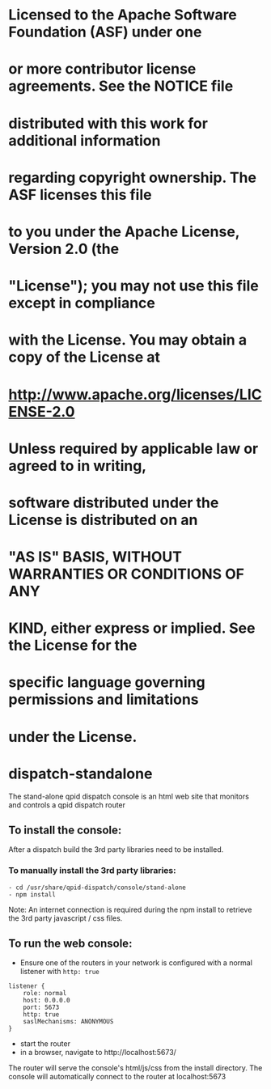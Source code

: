 #
# Licensed to the Apache Software Foundation (ASF) under one
# or more contributor license agreements.  See the NOTICE file
# distributed with this work for additional information
# regarding copyright ownership.  The ASF licenses this file
# to you under the Apache License, Version 2.0 (the
# "License"); you may not use this file except in compliance
# with the License.  You may obtain a copy of the License at
#
#   http://www.apache.org/licenses/LICENSE-2.0
#
# Unless required by applicable law or agreed to in writing,
# software distributed under the License is distributed on an
# "AS IS" BASIS, WITHOUT WARRANTIES OR CONDITIONS OF ANY
# KIND, either express or implied.  See the License for the
# specific language governing permissions and limitations
# under the License.
#
# dispatch-standalone
The stand-alone qpid dispatch console is an html web site that monitors and controls a qpid dispatch router

## To install the console:

  After a dispatch build the 3rd party libraries need to be installed.

  ### To manually install the 3rd party libraries:
    - cd /usr/share/qpid-dispatch/console/stand-alone
    - npm install

Note: An internet connection is required during the npm install to retrieve the 3rd party javascript / css files.

## To run the web console:
- Ensure one of the routers in your network is configured with a normal listener with `http: true`

```
listener {
    role: normal
    host: 0.0.0.0
    port: 5673
    http: true
    saslMechanisms: ANONYMOUS
}
```
- start the router
- in a browser, navigate to http://localhost:5673/

The router will serve the console's html/js/css from the install directory.
The console will automatically connect to the router at localhost:5673



